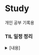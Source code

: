 # Study
개인 공부 기록용

### TIL 일정 정리

<details>
  <summary>[내용]</summary>
  
|주차| 날짜| 일정 내용|
|-|-|-|
|__1주차__|__04.07-04.11__|__유니티 게임 개발 실습: 개인 학습 및 카드 뒤집기 팀플__|
|__2주차__|__04.14-04.18__|__C# 기초문법__|
| |04.14|C# 문법 종합반 1-2주차 공부|
| |04.15|C# 문법 종합반 3주차 공부|
| |04.16|C# 문법 종합반 4주차 공부|
| |04.17-04.18 |Console Text RPG 스파르타 던전 개인 과제|
|__3주차__|__04.21-04.25__|__C# 심화문법__|
| |04.21|복습, Console Text RPG 스파르타 던전 팀 과제|
| |04.22 |복습|
| |04.23-04.22|팀 과제|
| |04.24|팀 과제, C# 배치고사|
| |04.25|팀 과제, 복습|
|__4주차__|__4.28-5.2__|__C# 심화 문법/유니티 입문__|
| |04.28 |팀과제 발표 |
| |04.29|Unity 게임 개발 입문 챕터 1-9 Flappy Plane, 10-15 The Stack 공부|
| |04.30|챕터 29까지 공부 (TopDown), 수준별 OT 스탠다드 1차, 개인 과제 시작(스파르타 메타버스)|
| |05.01-05.02|개인 과제|
|__5주차__|__05.07-05.09__|__[유니티 입문/[프로젝트]2D 프로젝트__]
| |05.07|개인 과제 마무리 및 제출|
| |05.08|팀플(CubyTwo - Fire&Ice) 시작 + 수준별 특강 2차 (TIL X)|
| |05.09|팀플|
|__6주차__|__05.12-05.16__|__[프로젝트]2D 프로젝트/유니티 숙련__|
| |05.12|팀플|
| |05.13|팀플 + 수준별 특강 3차|
| |05.14|팀플|
| |05.15|팀플 마무리 및 제출, 발표회 + 레벨업 세션 1차 - 꿀팁 강의(TIL X)|
| |05.16|개인 자습 + 수준별 강의|
|__7주차__|__05.19-05.23__|__유니티숙련__|
| |05.19|유니티 숙련 강의 ~ 9강|
| |05.20|개인 과제 + 수준별 특강 4차|
| |05.21|개인 과제 필수 기능 제작|
| |05.22|개인 과제 필수 기능 + 도전 기능 제작 + 수준별 특강 5차|
| |05.23|과제 제출 + 레벨업 세션 2차 + 유니티 숙련 강의 완강|
|__8주차__|__05.26-05.30__|__[프로젝트]3D 프로젝트__|
| |05.26|팀플 기획 + 5분 기록보드 세션|
| |05.27|팀플(NPC) + 수준별 특강 6차|
| |05.28|팀플(NPC) FSM 공부|
| |05.29|팀플 적 NPC State에 따른 상태 구현 및 애니메이션, 맵 선택창 제작|
| |05.30|팀플 적 NPC 수정 및 무기 아이템 장착|
|__9주차__|__06.02-06.05__|__[프로젝트]3D 프로젝트/유니티 심화__|
| |06.02|팀플 발표회|
| |06.04|ATM 제작|
| |06.05|ATM 제작 - 필수 기능 구현|
|__10주차__|__06.09-06.13__|__유니티 심화/ [프로젝트]3D 심화 프로젝트__|
| |06.09|ATM 제작 - 도전 기능 구현, 인벤토리 제작|
| |06.10|인벤토리 완성|
| |06.11|팀플 기획|
| |06.12|팀플 기획|
| |06.13|팀플 - 클릭 이벤트 처리, 자동공격 및 적 NPC 랜덤 콜라이더|
|__11주차__|__06.16-06.20__|__[프로젝트]3D 심화 프로젝트/[프로젝트]실전 프로젝트__|
| |06.16|팀플 - 공격 이펙트 및 치명타|
| |06.17|팀플 - 오류 수정|
| |06.18|팀플 병합 및 발표 준비|
| |06.19|팀플 발표회|
| |06.20|최프 - 기획|
|__12주차__|__06.23-06.27__|__[프로젝트]실전 프로젝트__|
| |06.23|최프 - 기획|
| |06.24|최프 - 기획(와이어프레임)|
| |06.25|최프 - 기획(데이터테이블), 도감 틀 제작|
| |06.26|최프 - 도감 제작중 (포션)|
| |06.27|최프 - 도감 제작 (포션/질병)|
|__13주차__|__06.30-07.04__|__[프로젝트]실전 프로젝트__|
| |06.30|최프 - 레시피 북 제작|
| |07.01|최프 - 2차 기획 : 정리|
| |07.02|최프 - 2차 기획 : 스토리|
| |07.03|최프 - 미니게임 제작 : 바 이동(정확도)|
| |07.04|최프 - 미니게임 제작 : 암산 / 웨비나|
|__14주차__|__07.07-07.11__|__[프로젝트]실전 프로젝트__|
| |07.07|최프 - 미니게임 제작 : 암산 + 순발력|
| |07.08|최프 - 미니게임 : 순발력 제작 완성|
| |07.09|최프 - 에셋 정리|
| |07.10|QA, 오류 수정, 포션 제조 완료 UI 띄우기|
| |07.11|QA, 오류 수정, UI 정리 및 적용, 벨 시스템 & 쓰레기통 UI 및 모션 추가|
|__15주차__|__07.14-07.18__|__[프로젝트]실전 프로젝트__|
| |07.14|발표회 준비 - PPT 제작 및 빌표 준비|
| |07.15|중간 발표회|
| |07.16| |
| |07.17| |
| |07.18| |
|__16주차__|__07.21-07.25__|__[프로젝트]실전 프로젝트__|
| |07.21| |
| |07.22| |
| |07.23| |
| |07.24| |
| |07.25| |
|__17주차__|__07.28-08.01__|__[프로젝트]실전 프로젝트__|
| |07.28| |
| |07.29| |
| |07.30| |
| |07.31| |
| |08.01| |
|__18주차__|__08.04-08.08__|__[프로젝트]실전 프로젝트__|
| |08.04| |
| |08.05| |
| |08.06| |
| |08.07| |
| |08.08| |
|__19주차__|__08.11-08.13__|__[프로젝트]실전 프로젝트__|
| |08.11| |
| |08.12| |
| |08.13|최종 발표회|
</details>
